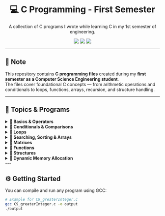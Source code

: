 <h1 align="center">💻 C Programming - First Semester</h1>

<p align="center">
  A collection of C programs I wrote while learning C in my 1st semester of engineering.
</p>

<p align="center">
  <img src="https://img.shields.io/badge/Language-C-blue?style=flat-square&logo=c&logoColor=white" />
  <img src="https://img.shields.io/badge/Education-1st%20Semester%20CSE-green?style=flat-square" />
  <img src="https://img.shields.io/badge/Status-Learning-orange?style=flat-square" />
</p>

---

## 📌 Note

This repository contains **C programming files** created during my **first semester as a Computer Science Engineering student**.  
The files cover foundational C concepts — from arithmetic operations and conditionals to loops, functions, arrays, recursion, and structure handling.

---

## 🧠 Topics & Programs

<details>
<summary><b>🔹 Basics & Operators</b></summary>

| File | Description |
|------|-------------|
| `C1_areaOfTriangle.c` | Area of triangle |
| `C2_averageFIveNumber.c` | Average of five numbers |
| `C3_arithematicOperator.c` | Arithmetic operations |
| `C4_relationOperator.c` | Relational operators |
| `C5_sizeDatatypes.c` | Size of datatypes |
| `C6_logicalOperator.c` | Logical operators |
</details>

<details>
<summary><b>🔹 Conditionals & Comparisons</b></summary>

| File | Description |
|------|-------------|
| `C7_greater10.c` | Check if number is greater than 10 |
| `C8_oddEven.c` | Check odd or even |
| `C9_greaterInteger.c` | Greater between two integers |
| `C10_greaterFloat.c` | Greater between two float numbers |
| `C11_greaterChar.c` | Greater between two characters |
| `C12_swapThreeVar.c` | Swap three variables |
| `C13_swapTwoVar.c` | Swap two variables |
| `C14_heightOfThree.c` | Tallest among three people |
| `C15_heightTernary.c` | Tallest using ternary operator |
| `C16_leapYear.c` | Leap year checker |
| `C17_ternary.c` | Ternary operator usage |
| `C18_marksLadderIf.c` | Grade classification using if-else |
</details>

<details>
<summary><b>🔹 Loops</b></summary>

| File | Description |
|------|-------------|
| `C20_nameForLoop.c` | Print name using for loop |
| `C21_nameWhileLoop.c` | Print name using while loop |
| `C22_firstFifty.c` | Print first 50 natural numbers |
| `C23_firstFiftyOdd.c` | Print first 50 odd numbers |
| `C24_sumAvgForLoop.c` | Sum & average using for loop |
| `C25_sumAvgWhileLoop.c` | Sum & average using while loop |
| `C26_sumAverageDoWhileLoop.c` | Sum & average using do-while loop |
| `C27_separateDigits.c` | Separate digits of a number |
| `C28_integerPalindrome.c` | Check palindrome |
| `C29_gcdLcm.c` | GCD and LCM of two numbers |
| `C30_factorialLoop.c` | Factorial using loop |
| `C31_break.c` | Example of `break` |
| `C32_continue.c` | Example of `continue` |
| `C33_multiplicationTable.c` | Multiplication table |
| `C41_primeLoop.c` | Prime number using loop |
</details>

<details>
<summary><b>🔹 Searching, Sorting & Arrays</b></summary>

| File | Description |
|------|-------------|
| `C34_bubbleSort.c` | Bubble sort |
| `C35_binarySearch.c` | Binary search |
| `C36_linearSearch.c` | Linear search |
| `C46_sumOfArray.c` | Sum of array elements |
</details>

<details>
<summary><b>🔹 Matrices</b></summary>

| File | Description |
|------|-------------|
| `C37_matrixMultiplication.c` | Matrix multiplication |
</details>

<details>
<summary><b>🔹 Functions</b></summary>

| File | Description |
|------|-------------|
| `C38_callByValue.c` | Call by value |
| `C39_callByReference.c` | Call by reference |
| `C40_typesOfFunctions.c` | Types of functions |
| `C42_primeFunctions.c` | Prime using function |
| `C43_factorialRecursion.c` | Factorial using recursion |
| `C44_fiboIterative.c` | Fibonacci using loop |
| `C45_fiboRecursive.c` | Fibonacci using recursion |
</details>

<details>
<summary><b>🔹 Structures</b></summary>

| File | Description |
|------|-------------|
| `C47_arrayOfStructure.c` | Array of structures |
| `C48_callByValueDotOperator.c` | Accessing structure with dot operator |
| `C49_callByReferenceArrowOperator.c` | Accessing structure with arrow operator |
</details>

<details>
<summary><b>🔹 Dynamic Memory Allocation</b></summary>

| File                    | Description |
|-------------------------|-------------|
| `C50_IntegerMalloc.c`   | Dynamic memory allocation for integers using `malloc` |
| `C51_CharacterMalloc.c` | Dynamic memory allocation for characters using `malloc` |
| `C52_ArrayMalloc.c`     | Dynamic memory allocation for arrays using `malloc` |
</details>
---

## ⚙️ Getting Started

You can compile and run any program using GCC:

```bash
# Example for C9_greaterInteger.c
gcc C9_greaterInteger.c -o output
./output
